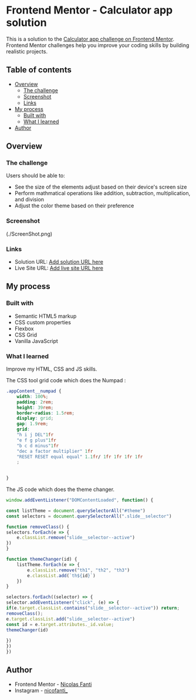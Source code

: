 # Frontend Mentor - Calculator app solution

This is a solution to the [Calculator app challenge on Frontend Mentor](https://www.frontendmentor.io/challenges/calculator-app-9lteq5N29). Frontend Mentor challenges help you improve your coding skills by building realistic projects. 

## Table of contents

- [Overview](#overview)
  - [The challenge](#the-challenge)
  - [Screenshot](#screenshot)
  - [Links](#links)
- [My process](#my-process)
  - [Built with](#built-with)
  - [What I learned](#what-i-learned)
- [Author](#author)


## Overview

### The challenge

Users should be able to:

- See the size of the elements adjust based on their device's screen size
- Perform mathmatical operations like addition, subtraction, multiplication, and division
- Adjust the color theme based on their preference

### Screenshot

(./ScreenShot.png)


### Links

- Solution URL: [Add solution URL here](https://github.com/Nico-2b/CalculatorApp.git)
- Live Site URL: [Add live site URL here](https://your-live-site-url.com)

## My process

### Built with

- Semantic HTML5 markup
- CSS custom properties
- Flexbox
- CSS Grid
- Vanilla JavaScript

### What I learned

Improve my HTML, CSS and JS skills.


The CSS tool grid code which does the Numpad :
```css
.appContent__numpad {
    width: 100%;
    padding: 2rem;
    height: 39rem;
    border-radius: 1.5rem;
    display: grid;
    gap: 1.9rem;
    grid: 
    "h i j DEL"1fr
    "e f g plus"1fr
    "b c d minus"1fr
    "dec a factor multiplier" 1fr
    "RESET RESET equal equal" 1.1fr/ 1fr 1fr 1fr 1fr
    ;
    

}
```

The JS code which does the theme changer.
```js
window.addEventListener("DOMContentLoaded", function() {

const listTheme = document.querySelectorAll("#theme")
const selectors = document.querySelectorAll(".slide__selector")

function removeClass() {
selectors.forEach(e => {
    e.classList.remove("slide__selector--active")
})
}

function themeChanger(id) {
    listTheme.forEach(e => {
        e.classList.remove("th1", "th2", "th3")
        e.classList.add(`th${id}`)
    })
}

selectors.forEach((selector) => {
selector.addEventListener("click", (e) => {
if(e.target.classList.contains("slide__selector--active")) return;
removeClass();
e.target.classList.add("slide__selector--active")
const id = e.target.attributes._id.value;
themeChanger(id)
         
})
})
})
```

## Author
- Frontend Mentor - [Nicolas Fanti](https://www.frontendmentor.io/profile/Nico-2b)
- Instagram - [nicofanti_](https://www.instagram.com/nicofanti_/?hl=fr)


